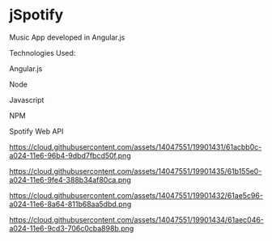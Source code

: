 # jSpotify
Music App developed in Angular.js

Technologies Used:

Angular.js

Node

Javascript

NPM

Spotify Web API





https://cloud.githubusercontent.com/assets/14047551/19901431/61acbb0c-a024-11e6-96b4-9dbd7fbcd50f.png


https://cloud.githubusercontent.com/assets/14047551/19901435/61b155e0-a024-11e6-9fe4-388b34af80ca.png



https://cloud.githubusercontent.com/assets/14047551/19901432/61ae5c96-a024-11e6-8a64-811b68aa5dbd.png



https://cloud.githubusercontent.com/assets/14047551/19901434/61aec046-a024-11e6-9cd3-706c0cba898b.png
